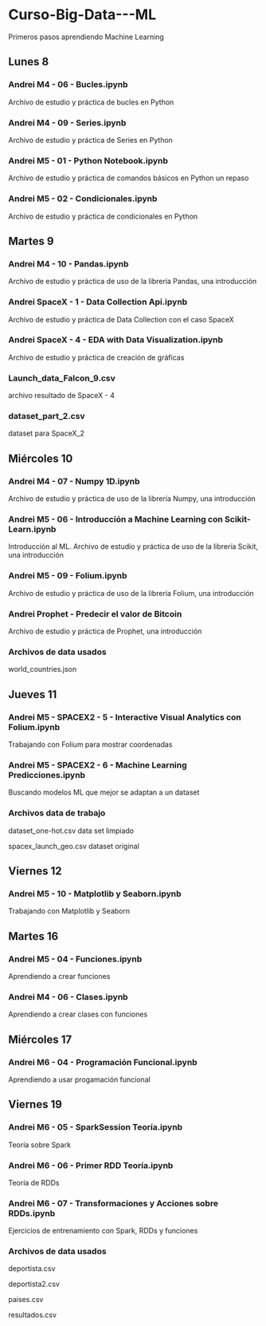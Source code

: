 # Curso-Big-Data---ML
Primeros pasos aprendiendo Machine Learning

## Lunes 8
### Andrei M4 - 06 - Bucles.ipynb

Archivo de estudio y práctica de bucles en Python

### Andrei M4 - 09 - Series.ipynb

Archivo de estudio y práctica de Series en Python

### Andrei M5 - 01 - Python Notebook.ipynb

Archivo de estudio y práctica de comandos básicos en Python un repaso

### Andrei M5 - 02 - Condicionales.ipynb

Archivo de estudio y práctica de condicionales en Python

## Martes 9
### Andrei M4 - 10 - Pandas.ipynb

Archivo de estudio y práctica de uso de la librería Pandas, una introducción

### Andrei SpaceX - 1 - Data Collection Api.ipynb

Archivo de estudio y práctica de Data Collection con el caso SpaceX

### Andrei SpaceX - 4 - EDA with Data Visualization.ipynb

Archivo de estudio y práctica de creación de gráficas

### Launch_data_Falcon_9.csv

archivo resultado de SpaceX - 4

### dataset_part_2.csv

dataset para SpaceX_2

## Miércoles 10

### Andrei M4 - 07 - Numpy 1D.ipynb

Archivo de estudio y práctica de uso de la librería Numpy, una introducción

### Andrei M5 - 06 - Introducción a Machine Learning con Scikit-Learn.ipynb

Introducción al ML. Archivo de estudio y práctica de uso de la librería Scikit, una introducción

### Andrei M5 - 09 - Folium.ipynb

Archivo de estudio y práctica de uso de la librería Folium, una introducción

### Andrei Prophet - Predecir el valor de Bitcoin

Archivo de estudio y práctica de Prophet, una introducción

### Archivos de data usados

world_countries.json

## Jueves 11
### Andrei M5 - SPACEX2 - 5 - Interactive Visual Analytics con Folium.ipynb

Trabajando con Folium para mostrar coordenadas

### Andrei M5 - SPACEX2 - 6 - Machine Learning Predicciones.ipynb

Buscando modelos ML que mejor se adaptan a un dataset

### Archivos data de trabajo

dataset_one-hot.csv               data set limpiado

spacex_launch_geo.csv             dataset original

## Viernes 12

### Andrei M5 - 10 - Matplotlib y Seaborn.ipynb

Trabajando con Matplotlib y Seaborn

## Martes 16

### Andrei M5 - 04 - Funciones.ipynb

Aprendiendo a crear funciones

### Andrei M4 - 06 - Clases.ipynb

Aprendiendo a crear clases con funciones

## Miércoles 17

### Andrei M6 - 04 - Programación Funcional.ipynb

Aprendiendo a usar progamación funcional

## Viernes 19

### Andrei M6 - 05 - SparkSession Teoría.ipynb

Teoría sobre Spark

### Andrei M6 - 06 - Primer RDD Teoría.ipynb

Teoría de RDDs

### Andrei M6 - 07 - Transformaciones y Acciones sobre RDDs.ipynb

Ejercicios de entrenamiento con Spark, RDDs y funciones

### Archivos de data usados

deportista.csv

deportista2.csv

paises.csv

resultados.csv
